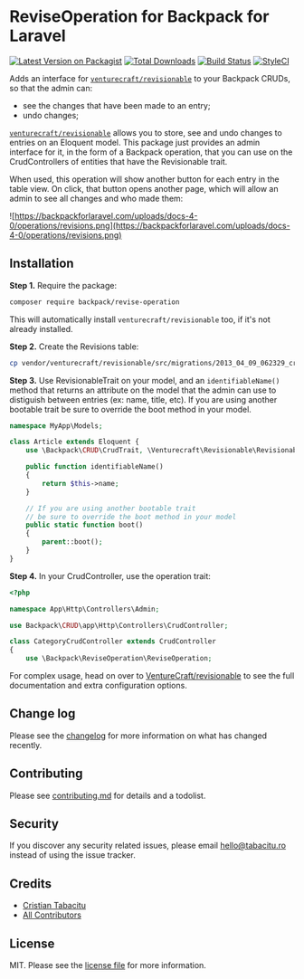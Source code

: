 # ReviseOperation for Backpack for Laravel

[![Latest Version on Packagist][ico-version]][link-packagist]
[![Total Downloads][ico-downloads]][link-downloads]
[![Build Status][ico-travis]][link-travis]
[![StyleCI][ico-styleci]][link-styleci]

Adds an interface for [```venturecraft/revisionable```](https://github.com/VentureCraft/revisionable) to your Backpack CRUDs, so that the admin can:
- see the changes that have been made to an entry;
- undo changes;

[```venturecraft/revisionable```](https://github.com/VentureCraft/revisionable) allows you to store, see and undo changes to entries on an Eloquent model. This package just provides an admin interface for it, in the form of a Backpack operation, that you can use on the CrudControllers of entities that have the Revisionable trait.

When used, this operation will show another button for each entry in the table view. On click, that button opens another page, which will allow an admin to see all changes and who made them:

![https://backpackforlaravel.com/uploads/docs-4-0/operations/revisions.png](https://backpackforlaravel.com/uploads/docs-4-0/operations/revisions.png)

## Installation

**Step 1.** Require the package:

``` bash
composer require backpack/revise-operation
```

This will automatically install ```venturecraft/revisionable``` too, if it's not already installed.

**Step 2.** Create the Revisions table:

``` bash
cp vendor/venturecraft/revisionable/src/migrations/2013_04_09_062329_create_revisions_table.php database/migrations/ && php artisan migrate
```

**Step 3.** Use RevisionableTrait on your model, and an ```identifiableName()``` method that returns an attribute on the model that the admin can use to distiguish between entries (ex: name, title, etc). If you are using another bootable trait be sure to override the boot method in your model.

```php
namespace MyApp\Models;

class Article extends Eloquent {
    use \Backpack\CRUD\CrudTrait, \Venturecraft\Revisionable\RevisionableTrait;

    public function identifiableName()
    {
        return $this->name;
    }

    // If you are using another bootable trait
    // be sure to override the boot method in your model
    public static function boot()
    {
        parent::boot();
    }
}
```

**Step 4.** In your CrudController, use the operation trait:
```php
<?php

namespace App\Http\Controllers\Admin;

use Backpack\CRUD\app\Http\Controllers\CrudController;

class CategoryCrudController extends CrudController
{
    use \Backpack\ReviseOperation\ReviseOperation;
```

For complex usage, head on over to [VentureCraft/revisionable](https://github.com/VentureCraft/revisionable) to see the full documentation and extra configuration options.


## Change log

Please see the [changelog](changelog.md) for more information on what has changed recently.

## Contributing

Please see [contributing.md](contributing.md) for details and a todolist.

## Security

If you discover any security related issues, please email hello@tabacitu.ro instead of using the issue tracker.

## Credits

- [Cristian Tabacitu][link-author]
- [All Contributors][link-contributors]

## License

MIT. Please see the [license file](license.md) for more information.

[ico-version]: https://img.shields.io/packagist/v/backpack/revise-operation.svg?style=flat-square
[ico-downloads]: https://img.shields.io/packagist/dt/backpack/revise-operation.svg?style=flat-square
[ico-travis]: https://img.shields.io/travis/backpack/revise-operation/master.svg?style=flat-square
[ico-styleci]: https://styleci.io/repos/248960912/shield

[link-packagist]: https://packagist.org/packages/backpack/revise-operation
[link-downloads]: https://packagist.org/packages/backpack/revise-operation
[link-travis]: https://travis-ci.org/backpack/revise-operation
[link-styleci]: https://styleci.io/repos/248960912
[link-author]: https://github.com/backpack
[link-contributors]: ../../contributors
